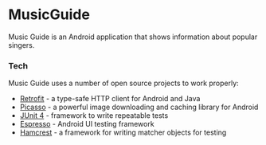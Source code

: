 # MusicGuide
Music Guide is an Android application that shows information about popular singers.

### Tech

Music Guide uses a number of open source projects to work properly:

* [Retrofit] - a type-safe HTTP client for Android and Java
* [Picasso] - a powerful image downloading and caching library for Android
* [JUnit 4] - framework to write repeatable tests
* [Espresso] - Android UI testing framework
* [Hamcrest] - a framework for writing matcher objects for testing

[Retrofit]: <http://square.github.io/retrofit/>
[Picasso]: <http://square.github.io/picasso/>
[Espresso]: <https://google.github.io/android-testing-support-library/docs/espresso/index.html>
[Hamcrest]: <http://hamcrest.org/>
[JUnit 4]: <http://junit.org/junit4/>